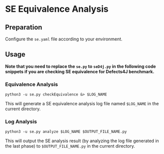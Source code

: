 # SE Equivalence Analysis

## Preparation

Configure the `se.yaml` file according to your environment.

## Usage

**Note that you need to replace the `se.py` to `seD4j.py` in the following code snippets if you are checking SE equivalence for Defects4J benchmark.**

### Equivalence Analysis

```
python3 -u se.py checkEquivalence &> $LOG_NAME
```
This will generate a SE equivalence analysis log file named `$LOG_NAME` in the current directory.

### Log Analysis

```
python3 -u se.py analyze $LOG_NAME $OUTPUT_FILE_NAME.py
```

This will output the SE analysis result (by analyzing the log file generated in the last phase) to `$OUTPUT_FILE_NAME.py` in the current directory.
